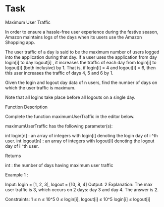 # Task

Maximum User Traffic

In order to ensure a hassle-free user experience during the festive season, Amazon maintains logs of the days when its users use the Amazon Shopping app.

The user traffic of a day is said to be the maximum number of users logged into the application during that day. If a user uses the application from day login[i] to day logout[i] , it increases the traffic of each day from login[i] to logout[i] (both inclusive) by 1. That is, if login[i] = 4 and logout[i] = 6, then this user increases the traffic of days 4, 5 and 6 by 1.

Given the login and logout day data of n users, find the number of days on which the user traffic is maximum.

Note that all logins take place before all logouts on a single day.


Function Description

Complete the function maximumUserTraffic in the editor below.

maximumUserTraffic has the following parameter(s):

int login[n] : an array of integers with login[i] denoting the login day of i ^th user.
int logout[n] : an array of integers with logout[i] denoting the logout day of i ^th user.

Returns

int : the number of days having maximum user traffic


Example 1 :



Input: login = [1, 2, 3], logout = [10, 8, 4]
Output: 2
Explanation: The max user traffic is 3, which occurs on 2 days: day 3 and day 4. The answer is 2.


Constraints:
1 ≤ n ≤ 10^5
0 ≤ login[i], logout[i] ≤ 10^5
login[i] ≤ logout[i]